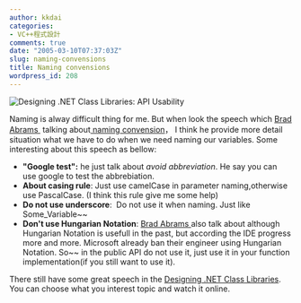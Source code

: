 ```yaml
---
author: kkdai
categories:
- VC++程式設計
comments: true
date: "2005-03-10T07:37:03Z"
slug: naming-convensions
title: Naming convensions
wordpress_id: 208
---
```


![Designing .NET Class Libraries: API Usability](http://msdn.microsoft.com/netframework/art/NETFw.jpg)

Naming is alway difficult thing for me. But when look the speech which [Brad Abrams ](http://blogs.msdn.com/brada/) talking about[ naming convension](http://msdn.microsoft.com/netframework/programming/classlibraries/namingconventions/)， I think he provide more detail situation what we have to do when we need naming our variables. Some interesting about this speech as bellow:

  * **"Google test":** he just talk about _avoid abbreviation_. He say you can use google to test the abbrebiation.
  * **About casing rule**: Just use camelCase in parameter naming,otherwise use PascalCase. (I think this rule give me some help)
  * **Do not use underscore**:  Do not use it when naming. Just like Some_Variable~~
  * **Don't use Hungarian Notation**: [Brad Abrams ](http://blogs.msdn.com/brada/)also talk about although Hungarian Notation is usefull in the past, but according the IDE progress more and more. Microsoft already ban their engineer using Hungarian Notation. So~~ in the public API do not use it, just use it in your function implementation(if you still want to use it).

There still have some great speech in the [Designing .NET Class Libraries](http://msdn.microsoft.com/netframework/programming/classlibraries/default.aspx). You can choose what you interest topic and watch it online.

